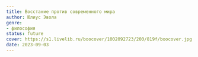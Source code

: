 ```yaml
---
title: Восстание против современного мира
author: Юлиус Эвола
genre:
- философия
status: future
cover: https://s1.livelib.ru/boocover/1002092723/200/819f/boocover.jpg
date: 2023-09-03
---
```


